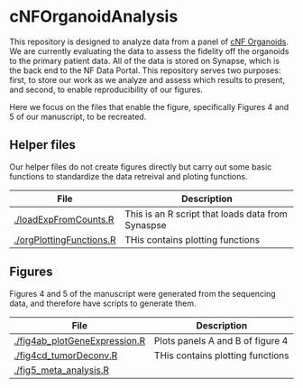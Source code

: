 # cNFOrganoidAnalysis
This repository is designed to analyze data from a panel of [cNF Organoids](https://www.synapse.org/#!Synapse:syn11374354/wiki/488832). We are currently evaluating the data to assess the fidelity off the organoids to the primary patient data. All of the data is stored on Synapse, which is the back end to the NF Data Portal. This repository serves two purposes: first, to store our work as we analyze and assess which results to present, and second, to enable reproducibility of our figures. 

Here we focus on the files that enable the figure, specifically Figures 4 and 5 of our manuscript, to be recreated. 

## Helper files
Our helper files do not create figures directly but carry out some basic functions to standardize the data retreival and ploting functions.

|File| Description|
|---|---|
|[./loadExpFromCounts.R](loadExpFromCounts.R)| This is an R script that loads data from Synaspse|
|[./orgPlottingFunctions.R](orgPlottingFunctions.R)| THis contains plotting functions|


## Figures
Figures 4 and 5 of the manuscript were generated from the sequencing data, and therefore have scripts to generate them.

|File| Description|
|---|---|
|[./fig4ab_plotGeneExpression.R](fig4ab_plotGeneExpression.R)|Plots panels A and B of figure 4|
|[./fig4cd_tumorDeconv.R](fig4cd_tumorDeconv.R)| THis contains plotting functions|
|[./fig5_meta_analysis.R](fig5_meta_analysis.R)||


